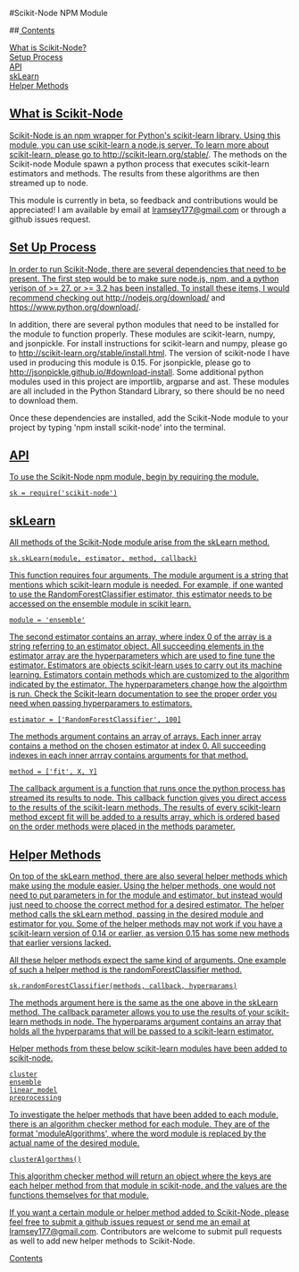 #Scikit-Node NPM Module

##<a name='contents' href='#'/> Contents

[What is Scikit-Node?](#about)  
[Setup Process](#setup)  
[API](#use)  
[skLearn](#sk)  
[Helper Methods](#halp)  

## <a name='about' href='#'/> What is Scikit-Node

Scikit-Node is an npm wrapper for Python's scikit-learn library.  Using this module, you can use scikit-learn a node.js server.  To learn more about scikit-learn, please go to http://scikit-learn.org/stable/.  The methods on the Scikit-node Module spawn a python process that executes scikit-learn estimators and methods.  The results from these algorithms are then streamed up to node.

This module is currently in beta, so feedback and contributions would be appreciated!  I am available by email at lramsey177@gmail.com or through a github issues request.

## <a name='setup' href='#'/>  Set Up Process

In order to run Scikit-Node, there are several dependencies that need to be present.  The first step would be to make sure node.js, npm, and a python verison of >= 27. or >= 3.2 has been installed.  To install these items, I would recommend checking out http://nodejs.org/download/ and https://www.python.org/download/.

In addition, there are several python modules that need to be installed for the module to function properly.  These modules are scikit-learn, numpy, and jsonpickle.  For install instructions for scikit-learn and numpy, please go to http://scikit-learn.org/stable/install.html.  The version of scikit-node I have used in producing this module is 0.15.  For jsonpickle, please go to http://jsonpickle.github.io/#download-install.  Some additional python modules used in this project are importlib, argparse and ast.  These modules are all included in the Python Standard Library, so there should be no need to download them.

Once these dependencies are installed, add the Scikit-Node module to your project by typing 'npm install scikit-node' into the terminal.

## <a name='use' href='#'/> API

To use the Scikit-Node npm module, begin by requiring the module.

    sk = require('scikit-node')

## <a name='sk' href='#'/> skLearn

All methods of the Scikit-Node module arise from the skLearn method.

    sk.skLearn(module, estimator, method, callback)

This function requires four arguments.  The module argument is a string that mentions which scikit-learn module is needed.  For example, if one wanted to use the RandomForestClassifier estimator, this estimator needs to be accessed on the ensemble module in scikit learn.
    
    module = 'ensemble'

The second estimator contains an array, where index 0 of the array is a string referring to an estimator object.  All succeeding elements in the estimator array are the hyperparameters which are used to fine tune the estimator.  Estimators are objects scikit-learn uses to carry out its machine learning.  Estimators contain methods which are customized to the algorithm indicated by the estimator.  The hyperparameters change how the algoirthm is run.  Check the Scikit-learn documentation to see the proper order you need when passing hyperparamers to estimators.
    
    estimator = ['RandomForestClassifier', 100]

The methods argument contains an array of arrays.  Each inner array contains a method on the chosen estimator at index 0.  All succeeding indexes in each inner arrray contains arguments for that method.

    method = ['fit', X, Y]

The callback argument is a function that runs once the python process has streamed its results to node.  This callback function gives you direct access to the results of the scikit-learn methods.  The results of every scikit-learn method except fit will be added to a results array, which is ordered based on the order methods were placed in the methods parameter.

## <a name='halp' href='#'/> Helper Methods

On top of the skLearn method, there are also several helper methods which make using the module easier.  Using the helper methods, one would not need to put parameters in for the module and estimator, but instead would just need to choose the correct method for a desired estimator.  The helper method calls the skLearn method, passing in the desired module and estimator for you.  Some of the helper methods may not work if you have a scikit-learn version of 0.14 or earlier, as version 0.15 has some new methods that earlier versions lacked.

All these helper methods expect the same kind of arguments.  One example of such a helper method is the randomForestClassifier method.

    sk.randomForestClassifier(methods, callback, hyperparams)

The methods argument here is the same as the one above in the skLearn method.  The callback parameter allows you to use the results of your scikit-learn methods in node.  The hyperparams argument contains an array that holds all the hyperparams that will be passed to a scikit-learn estimator.

Helper methods from these below scikit-learn modules have been added to scikit-node.

    cluster
    ensemble
    linear_model
    preprocessing

To investigate the helper methods that have been added to each module, there is an algorithm checker method for each module.  They are of the format 'moduleAlgorithms', where the word module is replaced by the actual name of the desired module.
    
    clusterAlgorthms()

This algorithm checker method will return an object where the keys are each helper method from that module in scikit-node, and the values are the functions themselves for that module.

If you want a certain module or helper method added to Scikit-Node, please feel free to submit a github issues request or send me an email at lramsey177@gmail.com.  Contributors are welcome to submit pull requests as well to add new helper methods to Scikit-Node.

[Contents](#contents)
